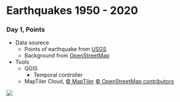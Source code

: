 # Earthquakes 1950 - 2020
### Day 1, Points
- Data sourece
  - Points of earthquake from [USGS](https://earthquake.usgs.gov/earthquakes/search/)
  - Background from [OpenStreetMap](https://www.openstreetmap.org/#map=5/35.588/134.380)
- Tools
  - QGIS
    - Temporal controller
  - MapTiler Cloud, <a href="https://www.maptiler.com/copyright/" target="_blank">&copy; MapTiler</a> <a href="https://www.openstreetmap.org/copyright" target="_blank">&copy; OpenStreetMap contributors</a>

<image src="earthquakes.gif">
